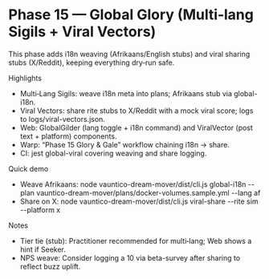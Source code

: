 # Phase 15 — Global Glory (Multi‑lang Sigils + Viral Vectors)

This phase adds i18n weaving (Afrikaans/English stubs) and viral sharing stubs (X/Reddit), keeping everything dry‑run safe.

Highlights
- Multi‑Lang Sigils: weave i18n meta into plans; Afrikaans stub via global-i18n.
- Viral Vectors: share rite stubs to X/Reddit with a mock viral score; logs to logs/viral-vectors.json.
- Web: GlobalGilder (lang toggle + i18n command) and ViralVector (post text + platform) components.
- Warp: “Phase 15 Glory & Gale” workflow chaining i18n → share.
- CI: jest global-viral covering weaving and share logging.

Quick demo
- Weave Afrikaans:
  node vauntico-dream-mover/dist/cli.js global-i18n --plan vauntico-dream-mover/plans/docker-volumes.sample.yml --lang af
- Share on X:
  node vauntico-dream-mover/dist/cli.js viral-share --rite sim --platform x

Notes
- Tier tie (stub): Practitioner recommended for multi‑lang; Web shows a hint if Seeker.
- NPS weave: Consider logging a 10 via beta-survey after sharing to reflect buzz uplift.